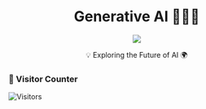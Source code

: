 <h1 align="center">Generative AI 🤖🎨🧠</h1>
<p align="center">
    <a href="https://github.com/akinprojenet" target="_blank"><img src="https://img.shields.io/badge/-Github-000?style=flat-square&logo=Github&logoColor=white"/></a>
</p>

<p align="center">💡 Exploring the Future of AI 🌍</p>

### 👀 Visitor Counter
 <p align="left">
     <img src="https://hits.sh/akinprojenet/akinprojenet.github.io.svg?label=Visitors&color=blue&logo=github" alt="Visitors">
 </p>

